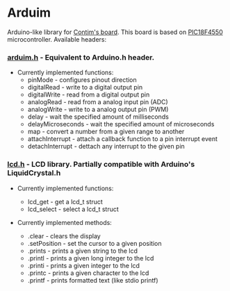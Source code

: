 # Arduim
Arduino-like library for [Contim's board](https://sites.google.com/a/contim.eng.br/sccs2012/material-pic/Manual%20KIT%20PIC18F4550.pdf?attredirects=0 "Manual.pdf"). This board is based on [PIC18F4550](https://ww1.microchip.com/downloads/en/devicedoc/39632e.pdf "Datasheet") microcontroller. Available headers:
### [arduim.h](include/arduim.h#L1 "header file") - Equivalent to Arduino.h header.
- Currently implemented functions:
  - pinMode - configures pinout direction
  - digitalRead - write to a digital output pin
  - digitalWrite - read from a digital output pin
  - analogRead - read from a analog input pin (ADC)
  - analogWrite - write to a analog output pin (PWM)
  - delay - wait the specified amount of milliseconds
  - delayMicroseconds - wait the specified amount of microseconds
  - map - convert a number from a given range to another
  - attachInterrupt - attach a callback function to a pin interrupt event
  - detachInterrupt - dettach any interrupt to the given pin
  
### [lcd.h](include/lcd.h#L1 "header file") - LCD library. Partially compatible with Arduino's LiquidCrystal.h
- Currently implemented functions:
  - lcd_get - get a lcd_t struct
  - lcd_select - select a lcd_t struct
  
- Currently implemented methods:
  - .clear - clears the display
  - .setPosition - set the cursor to a given position
  - .prints - prints a given string to the lcd
  - .printl - prints a given long integer to the lcd
  - .printi - prints a given integer to the lcd
  - .printc - prints a given character to the lcd
  - .printf - prints formatted text (like stdio printf)
